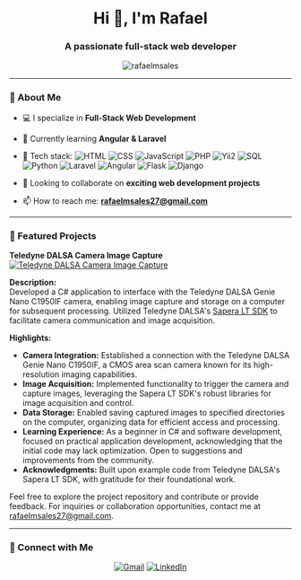 <!-- Header Section -->
<h1 align="center">Hi 👋, I'm Rafael</h1>
<h3 align="center">A passionate full-stack web developer</h3>

<!-- Profile Views Counter -->
<p align="center">
  <img src="https://komarev.com/ghpvc/?username=rafaelmsales&label=Profile%20Views&color=0e75b6&style=flat" alt="rafaelmsales" />
</p>

---

### 🚀 About Me  
- 💻 I specialize in **Full-Stack Web Development**  
- 🌱 Currently learning **Angular & Laravel**  
- 🔧 Tech stack:
   ![HTML](https://img.shields.io/badge/HTML5-E34F26?style=for-the-badge&logo=html5&logoColor=white)
  ![CSS](https://img.shields.io/badge/CSS3-1572B6?style=for-the-badge&logo=css3&logoColor=white)
  ![JavaScript](https://img.shields.io/badge/JavaScript-F7DF1E?style=for-the-badge&logo=javascript&logoColor=black)
  ![PHP](https://img.shields.io/badge/PHP-777BB4?style=for-the-badge&logo=php&logoColor=white)
  ![Yii2](https://img.shields.io/badge/Yii2-8DC63F?style=for-the-badge&logo=yiiframework&logoColor=white)
  ![SQL](https://img.shields.io/badge/SQL-4479A1?style=for-the-badge&logo=mysql&logoColor=white)
  ![Python](https://img.shields.io/badge/Python-3776AB?style=for-the-badge&logo=python&logoColor=white)
  ![Laravel](https://img.shields.io/badge/Laravel-FF2D20?style=for-the-badge&logo=laravel&logoColor=white)
  ![Angular](https://img.shields.io/badge/Angular-DD0031?style=for-the-badge&logo=angular&logoColor=white)
  ![Flask](https://img.shields.io/badge/Flask-000000?style=for-the-badge&logo=flask&logoColor=white)
  ![Django](https://img.shields.io/badge/Django-092E20?style=for-the-badge&logo=django&logoColor=white)

- 👯 Looking to collaborate on **exciting web development projects**  
- 📫 How to reach me: **rafaelmsales27@gmail.com**  

---

### 🌟 Featured Projects

**Teledyne DALSA Camera Image Capture**  
[![Teledyne DALSA Camera Image Capture](https://github.com/rafaelmsales/teledyne-dalsa-image-capture/raw/main/screenshot.png)](https://github.com/rafaelmsales/teledyne-dalsa-image-capture)

**Description:**  
Developed a C# application to interface with the Teledyne DALSA Genie Nano C1950IF camera, enabling image capture and storage on a computer for subsequent processing. Utilized Teledyne DALSA's [Sapera LT SDK](https://www.teledynevisionsolutions.com/products/sapera-lt-sdk?vertical=tvs-dalsa-oem&segment=tvs) to facilitate camera communication and image acquisition.

**Highlights:**
- **Camera Integration:** Established a connection with the Teledyne DALSA Genie Nano C1950IF, a CMOS area scan camera known for its high-resolution imaging capabilities.
- **Image Acquisition:** Implemented functionality to trigger the camera and capture images, leveraging the Sapera LT SDK's robust libraries for image acquisition and control.
- **Data Storage:** Enabled saving captured images to specified directories on the computer, organizing data for efficient access and processing.
- **Learning Experience:** As a beginner in C# and software development, focused on practical application development, acknowledging that the initial code may lack optimization. Open to suggestions and improvements from the community.
- **Acknowledgments:** Built upon example code from Teledyne DALSA's Sapera LT SDK, with gratitude for their foundational work.

Feel free to explore the project repository and contribute or provide feedback. For inquiries or collaboration opportunities, contact me at rafaelmsales27@gmail.com.

---

### 🔗 Connect with Me  
<p align="center">
  <a href="mailto:rafaelmsales27@gmail.com"><img src="https://img.shields.io/badge/Email-D14836?style=for-the-badge&logo=gmail&logoColor=white" alt="Gmail"></a>
  <a href="https://www.linkedin.com/in/rafael-sales/"><img src="https://img.shields.io/badge/LinkedIn-0077B5?style=for-the-badge&logo=linkedin&logoColor=white" alt="LinkedIn"></a>
</p>
